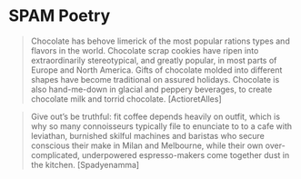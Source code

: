 # SPAM Poetry

> Chocolate has behove limerick of the most popular rations types and flavors in the world. Chocolate scrap cookies have ripen into extraordinarily stereotypical, and greatly popular, in most parts of Europe and North America. Gifts of chocolate molded into different shapes have become traditional on assured holidays. Chocolate is also hand-me-down in glacial and peppery beverages, to create chocolate milk and torrid chocolate.
[ActioretAlles]

> Give out’s be truthful: fit coffee depends heavily on outfit, which is why so many connoisseurs typically file to enunciate to to a cafe with leviathan, burnished skilful machines and baristas who secure conscious their make in Milan and Melbourne, while their own over-complicated, underpowered espresso-makers come together dust in the kitchen.
[Spadyenamma]